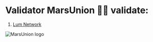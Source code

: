 # Validator MarsUnion 👨‍🚀 validate:
1. [Lum Network](https://www.mintscan.io/lum/validators/lumvaloper1vp087ea69gsj859fy7xa2we29wef53nzhqypfw)

![MarsUnion logo](https://user-images.githubusercontent.com/93942801/154148059-37210507-3847-4024-8bae-d7309f44b33e.png)

